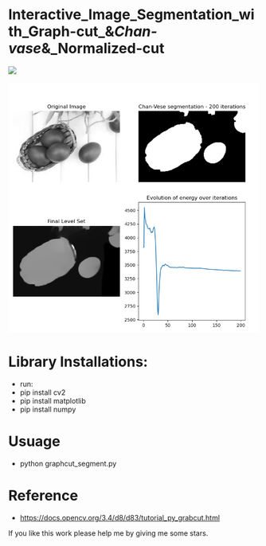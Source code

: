 # Interactive_Image_Segmentation_with_Graph-cut_&_Chan-vase_&_Normalized-cut

![](image/segment_result.png)

![](chanvase_result/Figure_egg.png)


# Library Installations:
 
- run: 
- pip install cv2
- pip install matplotlib
- pip install numpy

# Usuage
- python graphcut_segment.py

# Reference
- https://docs.opencv.org/3.4/d8/d83/tutorial_py_grabcut.html


If you like this work please help me by giving me some stars.
